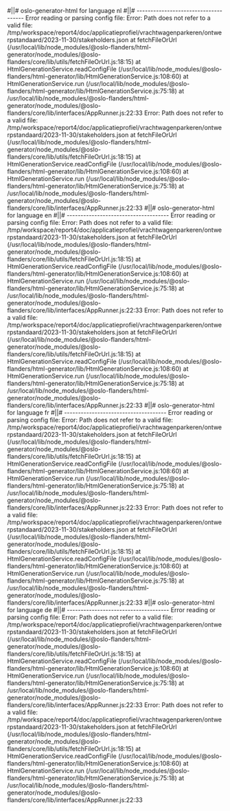 #||# oslo-generator-html for language nl
#||# -------------------------------------
Error reading or parsing config file: Error: Path does not refer to a valid file: /tmp/workspace/report4/doc/applicatieprofiel/vrachtwagenparkeren/ontwerpstandaard/2023-11-30/stakeholders.json
    at fetchFileOrUrl (/usr/local/lib/node_modules/@oslo-flanders/html-generator/node_modules/@oslo-flanders/core/lib/utils/fetchFileOrUrl.js:18:15)
    at HtmlGenerationService.readConfigFile (/usr/local/lib/node_modules/@oslo-flanders/html-generator/lib/HtmlGenerationService.js:108:60)
    at HtmlGenerationService.run (/usr/local/lib/node_modules/@oslo-flanders/html-generator/lib/HtmlGenerationService.js:75:18)
    at /usr/local/lib/node_modules/@oslo-flanders/html-generator/node_modules/@oslo-flanders/core/lib/interfaces/AppRunner.js:22:33
Error: Path does not refer to a valid file: /tmp/workspace/report4/doc/applicatieprofiel/vrachtwagenparkeren/ontwerpstandaard/2023-11-30/stakeholders.json
    at fetchFileOrUrl (/usr/local/lib/node_modules/@oslo-flanders/html-generator/node_modules/@oslo-flanders/core/lib/utils/fetchFileOrUrl.js:18:15)
    at HtmlGenerationService.readConfigFile (/usr/local/lib/node_modules/@oslo-flanders/html-generator/lib/HtmlGenerationService.js:108:60)
    at HtmlGenerationService.run (/usr/local/lib/node_modules/@oslo-flanders/html-generator/lib/HtmlGenerationService.js:75:18)
    at /usr/local/lib/node_modules/@oslo-flanders/html-generator/node_modules/@oslo-flanders/core/lib/interfaces/AppRunner.js:22:33
#||# oslo-generator-html for language en
#||# -------------------------------------
Error reading or parsing config file: Error: Path does not refer to a valid file: /tmp/workspace/report4/doc/applicatieprofiel/vrachtwagenparkeren/ontwerpstandaard/2023-11-30/stakeholders.json
    at fetchFileOrUrl (/usr/local/lib/node_modules/@oslo-flanders/html-generator/node_modules/@oslo-flanders/core/lib/utils/fetchFileOrUrl.js:18:15)
    at HtmlGenerationService.readConfigFile (/usr/local/lib/node_modules/@oslo-flanders/html-generator/lib/HtmlGenerationService.js:108:60)
    at HtmlGenerationService.run (/usr/local/lib/node_modules/@oslo-flanders/html-generator/lib/HtmlGenerationService.js:75:18)
    at /usr/local/lib/node_modules/@oslo-flanders/html-generator/node_modules/@oslo-flanders/core/lib/interfaces/AppRunner.js:22:33
Error: Path does not refer to a valid file: /tmp/workspace/report4/doc/applicatieprofiel/vrachtwagenparkeren/ontwerpstandaard/2023-11-30/stakeholders.json
    at fetchFileOrUrl (/usr/local/lib/node_modules/@oslo-flanders/html-generator/node_modules/@oslo-flanders/core/lib/utils/fetchFileOrUrl.js:18:15)
    at HtmlGenerationService.readConfigFile (/usr/local/lib/node_modules/@oslo-flanders/html-generator/lib/HtmlGenerationService.js:108:60)
    at HtmlGenerationService.run (/usr/local/lib/node_modules/@oslo-flanders/html-generator/lib/HtmlGenerationService.js:75:18)
    at /usr/local/lib/node_modules/@oslo-flanders/html-generator/node_modules/@oslo-flanders/core/lib/interfaces/AppRunner.js:22:33
#||# oslo-generator-html for language fr
#||# -------------------------------------
Error reading or parsing config file: Error: Path does not refer to a valid file: /tmp/workspace/report4/doc/applicatieprofiel/vrachtwagenparkeren/ontwerpstandaard/2023-11-30/stakeholders.json
    at fetchFileOrUrl (/usr/local/lib/node_modules/@oslo-flanders/html-generator/node_modules/@oslo-flanders/core/lib/utils/fetchFileOrUrl.js:18:15)
    at HtmlGenerationService.readConfigFile (/usr/local/lib/node_modules/@oslo-flanders/html-generator/lib/HtmlGenerationService.js:108:60)
    at HtmlGenerationService.run (/usr/local/lib/node_modules/@oslo-flanders/html-generator/lib/HtmlGenerationService.js:75:18)
    at /usr/local/lib/node_modules/@oslo-flanders/html-generator/node_modules/@oslo-flanders/core/lib/interfaces/AppRunner.js:22:33
Error: Path does not refer to a valid file: /tmp/workspace/report4/doc/applicatieprofiel/vrachtwagenparkeren/ontwerpstandaard/2023-11-30/stakeholders.json
    at fetchFileOrUrl (/usr/local/lib/node_modules/@oslo-flanders/html-generator/node_modules/@oslo-flanders/core/lib/utils/fetchFileOrUrl.js:18:15)
    at HtmlGenerationService.readConfigFile (/usr/local/lib/node_modules/@oslo-flanders/html-generator/lib/HtmlGenerationService.js:108:60)
    at HtmlGenerationService.run (/usr/local/lib/node_modules/@oslo-flanders/html-generator/lib/HtmlGenerationService.js:75:18)
    at /usr/local/lib/node_modules/@oslo-flanders/html-generator/node_modules/@oslo-flanders/core/lib/interfaces/AppRunner.js:22:33
#||# oslo-generator-html for language de
#||# -------------------------------------
Error reading or parsing config file: Error: Path does not refer to a valid file: /tmp/workspace/report4/doc/applicatieprofiel/vrachtwagenparkeren/ontwerpstandaard/2023-11-30/stakeholders.json
    at fetchFileOrUrl (/usr/local/lib/node_modules/@oslo-flanders/html-generator/node_modules/@oslo-flanders/core/lib/utils/fetchFileOrUrl.js:18:15)
    at HtmlGenerationService.readConfigFile (/usr/local/lib/node_modules/@oslo-flanders/html-generator/lib/HtmlGenerationService.js:108:60)
    at HtmlGenerationService.run (/usr/local/lib/node_modules/@oslo-flanders/html-generator/lib/HtmlGenerationService.js:75:18)
    at /usr/local/lib/node_modules/@oslo-flanders/html-generator/node_modules/@oslo-flanders/core/lib/interfaces/AppRunner.js:22:33
Error: Path does not refer to a valid file: /tmp/workspace/report4/doc/applicatieprofiel/vrachtwagenparkeren/ontwerpstandaard/2023-11-30/stakeholders.json
    at fetchFileOrUrl (/usr/local/lib/node_modules/@oslo-flanders/html-generator/node_modules/@oslo-flanders/core/lib/utils/fetchFileOrUrl.js:18:15)
    at HtmlGenerationService.readConfigFile (/usr/local/lib/node_modules/@oslo-flanders/html-generator/lib/HtmlGenerationService.js:108:60)
    at HtmlGenerationService.run (/usr/local/lib/node_modules/@oslo-flanders/html-generator/lib/HtmlGenerationService.js:75:18)
    at /usr/local/lib/node_modules/@oslo-flanders/html-generator/node_modules/@oslo-flanders/core/lib/interfaces/AppRunner.js:22:33
